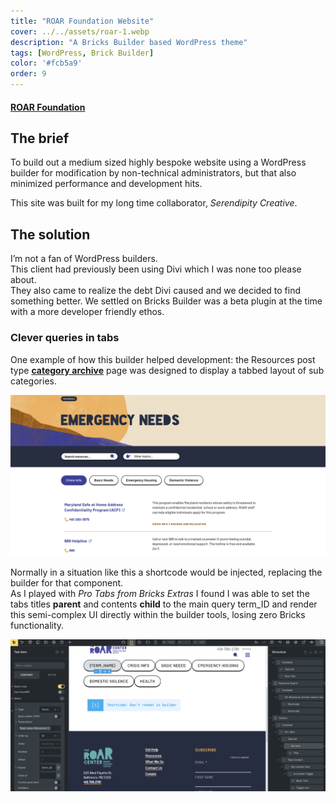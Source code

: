 ```yaml
---
title: "ROAR Foundation Website"
cover: ../../assets/roar-1.webp
description: "A Bricks Builder based WordPress theme"
tags: [WordPress, Brick Builder]
color: '#fcb5a9'
order: 9
---
```

#### [ROAR Foundation](https://roarcenter.org)


## The brief
To build out a medium sized highly bespoke website using a WordPress builder for modification by non-technical administrators, but that also minimized performance and development hits.  

This site was built for my long time collaborator, *Serendipity Creative*.  


## The solution
I’m not a fan of WordPress builders.  
This client had previously been using Divi which I was none too please about.  
They also came to realize the debt Divi caused and we decided to find something better.
We settled on Bricks Builder was a beta plugin at the time with a more developer friendly ethos.

### Clever queries in tabs
One example of how this builder helped development:
the Resources post type [**category archive**](https://roarcenter.org/topic-area/emergency-needs/) page was designed to display a tabbed layout of sub categories.


![screenshot of Bricks Builder interface](../../assets/roar-inline-2.webp )

Normally in a situation like this a shortcode would be injected, replacing the builder for that component.  
As I played with *Pro Tabs from Bricks Extras* I found I was able to set the tabs titles **parent** and contents **child** to the main query term_ID and render this semi-complex UI directly within the builder tools, losing zero Bricks functionality.

![screenshot of Bricks Builder interface](../../assets/roar-inline1.webp )







